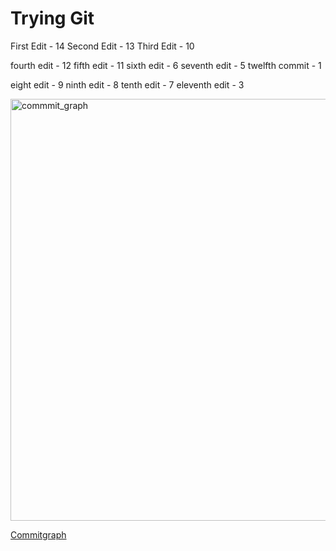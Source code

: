 # Trying Git
 
First Edit - 14
Second Edit - 13
Third Edit - 10

fourth edit - 12
fifth edit  - 11
sixth edit - 6
seventh edit  - 5
twelfth commit - 1 

eight edit - 9
ninth edit  - 8
tenth edit - 7
eleventh edit - 3

<img width="675" alt="commmit_graph" src="https://user-images.githubusercontent.com/70309623/217065792-e84ca3cc-1a1c-4a05-91b6-ceb6e7100232.png">

[Commitgraph](https://github.com/Rishiii7/Trying-Git/blob/main/commmit_graph.png)